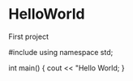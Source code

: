 # HelloWorld
First project

#include <iostream>
using namespace std;
 
int main()
{
  cout << "Hello World;
}
